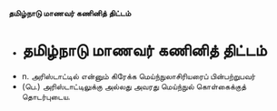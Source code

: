 **தமிழ்நாடு மாணவர் கணினித் திட்டம்**
- # தமிழ்நாடு மாணவர் கணினித் திட்டம்
- n. அரிஸ்டாட்டில் என்னும் கிரேக்க மெய்ந்நுலாசிரியரைப் பின்பற்றுபவர்
- (பெ.) அரிஸ்டாட்டிலுக்கு அல்லது அவரது மெய்ந்நுல் கொள்கைக்குத் தொடர்புடைய.

